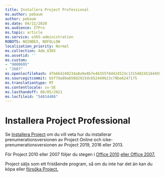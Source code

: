 ```yaml
---
title: Installera Project Professional
ms.author: pebaum
author: pebaum
ms.date: 04/21/2020
ms.audience: ITPro
ms.topic: article
ms.service: o365-administration
ROBOTS: NOINDEX, NOFOLLOW
localization_priority: Normal
ms.collection: Adm_O365
ms.assetid: ''
ms.custom:
- "9000695"
- "2607"
ms.openlocfilehash: dfb664248234a0a9e8b7e46355f8d424523c131540245184459556dc100a4924
ms.sourcegitcommit: b5f7da89a650d2915dc652449623c78be6247175
ms.translationtype: MT
ms.contentlocale: sv-SE
ms.lasthandoff: 08/05/2021
ms.locfileid: "54014486"
---
```

# <a name="install-project-professional"></a>Installera Project Professional

Se [Installera Project](https://support.office.com/article/install-project-7059249b-d9fe-4d61-ab96-5c5bf435f281) om du vill veta hur du installerar prenumerationsversionen av Project Online och icke-prenumerationsversionen av Project 2019, 2016 eller 2013. 

För Project 2010 eller 2007 följer du stegen i [Office 2010](https://support.office.com/article/install-office-2010-1b8f3c9b-bdd2-4a4f-8c88-aa756546529d) [eller Office 2007.](https://support.office.com/article/install-office-2007-88a8e329-3335-4f82-abb2-ecea3e319657) 

Project säljs som ett fristående program, så om du inte har det än kan du köpa eller [försöka Project.](https://www.microsoft.com/evalcenter/evaluate-project) 






